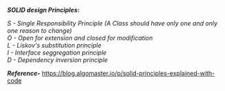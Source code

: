 ***SOLID design Principles:*** 

_S - Single Responsibility Principle (A Class should have only one and only one reason to change) <br />
O - Open for extension and closed for modification <br />
L - Liskov's substitution principle <br />
I -  Interface seggregation principle<br />
D - Dependency inversion principle_ <br /> 

***Reference-*** https://blog.algomaster.io/p/solid-principles-explained-with-code

